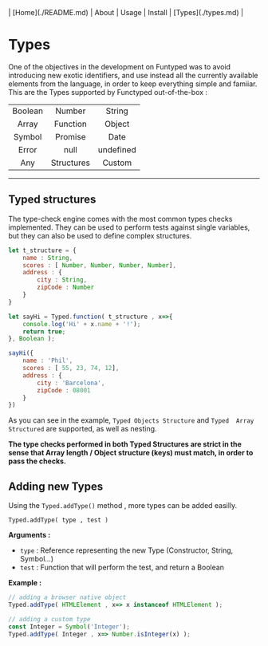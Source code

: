 <link rel="stylesheet" href="style.css">
| [Home](./README.md) | About | Usage | Install | [Types](./types.md)  |

# Types


<div id="cols" class="cols">
	<div class="text-justified">
One of the objectives in the development on Funtyped was to avoid introducing new exotic identifiers, and use instead all the currently available elements from the language, in order to keep everything simple and famiiar. 
This are the Types supported by Functyped out-of-the-box :
    </div>
	<div class="types-container">
        <table id="supported-types" align="center">
			<tr>
				<td align="center">Boolean</td>
				<td align="center">Number</td>
				<td align="center">String</td>
			</tr>
			<tr>
				<td align="center">Array</td>
				<td align="center">Function</td>
				<td align="center">Object</td>
			</tr>
			<tr>
				<td align="center">Symbol</td>
				<td align="center">Promise</td>
				<td align="center">Date</td>
			</tr>
			<tr>
				<td align="center">Error</td>
				<td align="center">null</td>
				<td align="center">undefined</td>
			</tr>
			<tr>
				<td align="center">Any</td>
				<td align="center">Structures</td>
				<td align="center">Custom</td>
			</tr>
		</table>
    </div>
</div>


---


## Typed structures
The type-check engine comes with the most common types checks implemented. They can be used to perform tests against single variables, but they can also be used to define complex structures.


```javascript
let t_structure = {
	name : String,
    scores : [ Number, Number, Number, Number],
    address : {
    	city : String,
	    zipCode : Number
    }
}

let sayHi = Typed.function( t_structure , x=>{
	console.log('Hi' + x.name + '!');
    return true;
}, Boolean );

sayHi({
	name : 'Phil',
    scores : [ 55, 23, 74, 12],
    address : {
    	city : 'Barcelona',
		zipCode : 08001
    }
})
```
As you can see in the example, `Typed Objects Structure` and `Typed  Array Structured` are supported, as well as nesting.

**The type checks performed in both Typed Structures are strict in the sense that Array length / Object structure (keys) must match, in order to pass the checks.**




## Adding new Types

Using the `Typed.addType()` method , more types can be added easilly.

```
Typed.addType( type , test )
```
**Arguments :**
- `type` : Reference representing the new Type (Constructor, String, Symbol...)
- `test` : Function that will perform the test, and return a Boolean

**Example :**
```javascript
// adding a browser native object
Typed.addType( HTMLElement , x=> x instanceof HTMLElement );

// adding a custom type
const Integer = Symbol('Integer');
Typed.addType( Integer , x=> Number.isInteger(x) );
```
